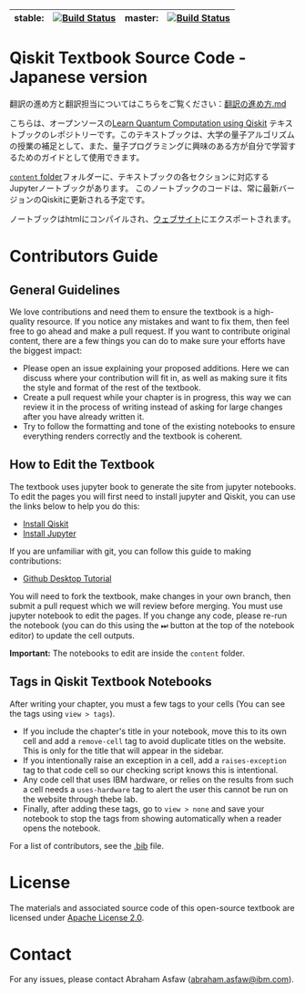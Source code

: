 
| stable: | [![Build Status](https://travis-ci.com/Qiskit/qiskit-textbook.svg?branch=stable)](https://travis-ci.com/Qiskit/qiskit-textbook) | master: | [![Build Status](https://travis-ci.com/Qiskit/qiskit-textbook.svg?branch=master)](https://travis-ci.com/Qiskit/qiskit-textbook) |
|---|---|---|---|

# Qiskit Textbook Source Code - Japanese version

翻訳の進め方と翻訳担当についてはこちらをご覧ください：[翻訳の進め方.md](https://github.com/kifumi/qiskit-textbook/blob/ja/%E7%BF%BB%E8%A8%B3%E3%81%AE%E9%80%B2%E3%82%81%E6%96%B9.md)

こちらは、オープンソースの[Learn Quantum Computation using Qiskit](http://community.qiskit.org/textbook) テキストブックのレポジトリーです。このテキストブックは、大学の量子アルゴリズムの授業の補足として、また、量子プログラミングに興味のある方が自分で学習するためのガイドとして使用できます。

[`content` folder](content/)フォルダーに、テキストブックの各セクションに対応するJupyterノートブックがあります。 このノートブックのコードは、常に最新バージョンのQiskitに更新される予定です。

ノートブックはhtmlにコンパイルされ、[ウェブサイト](http://community.qiskit.org/textbook)にエクスポートされます。


# Contributors Guide

## General Guidelines 

We love contributions and need them to ensure the textbook is a high-quality resource. If you notice any mistakes and want to fix them, then feel free to go ahead and make a pull request. If you want to contribute original content, there are a few things you can do to make sure your efforts have the biggest impact:

- Please open an issue explaining your proposed additions. Here we can discuss where your contribution will fit in, as well as making sure it fits the style and format of the rest of the textbook.
- Create a pull request while your chapter is in progress, this way we can review it in the process of writing instead of asking for large changes after you have already written it.
- Try to follow the formatting and tone of the existing notebooks to ensure everything renders correctly and the textbook is coherent.

## How to Edit the Textbook

The textbook uses jupyter book to generate the site from jupyter notebooks. To edit the pages you will first need to install jupyter and Qiskit, you can use the links below to help you do this:

- [Install Qiskit](https://qiskit.org/documentation/install.html)
- [Install Jupyter](https://jupyter.org/install)

If you are unfamiliar with git, you can follow this guide to making contributions:

- [Github Desktop Tutorial](https://github.com/firstcontributions/first-contributions/blob/master/github-desktop-tutorial.md)

You will need to fork the textbook, make changes in your own branch, then submit a pull request which we will review before merging. You must use jupyter notebook to edit the pages. If you change any code, please re-run the notebook (you can do this using the ⏭  button at the top of the notebook editor) to update the cell outputs.

**Important:** The notebooks to edit are inside the `content` folder.

## Tags in Qiskit Textbook Notebooks

After writing your chapter, you must a few tags to your cells (You can see the tags using `view > tags`).

- If you include the chapter's title in your notebook, move this to its own cell and add a `remove-cell` tag to avoid duplicate titles on the website. This is only for the title that will appear in the sidebar.
- If you intentionally raise an exception in a cell, add a `raises-exception` tag to that code cell so our checking script knows this is intentional.
- Any code cell that uses IBM hardware, or relies on the results from such a cell needs a `uses-hardware` tag to alert the user this cannot be run on the website through thebe lab.
- Finally, after adding these tags, go to `view > none` and save your notebook to stop the tags from showing automatically when a reader opens the notebook.

For a list of contributors, see the [.bib](https://github.com/Qiskit/qiskit-textbook/blob/master/content/qiskit-textbook.bib) file.

# License
The materials and associated source code of this open-source textbook are licensed under [Apache License 2.0](http://github.com/Qiskit/qiskit-textbook/blob/master/LICENSE.txt).

# Contact
For any issues, please contact Abraham Asfaw (abraham.asfaw@ibm.com).
